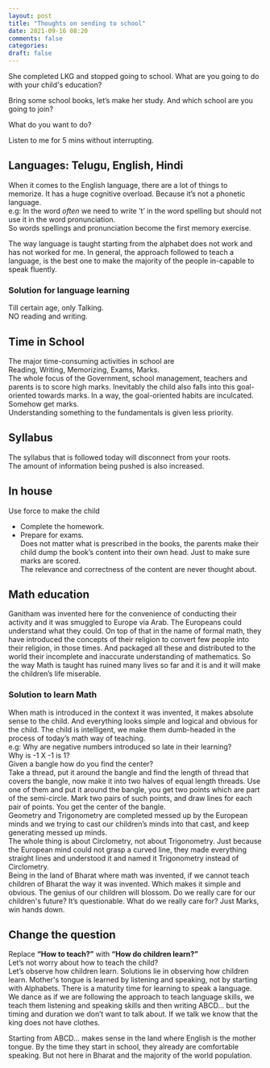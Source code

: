 ```yaml
---
layout: post
title: "Thoughts on sending to school"
date: 2021-09-16 08:20
comments: false
categories:
draft: false
---
```


She completed LKG and stopped going to school.
What are you going to do with your child's education?

Bring some school books, let’s make her study. And which school are you going to join?

What do you want to do?

Listen to me for 5 mins without interrupting.

## Languages: Telugu, English, Hindi
When it comes to the English language, there are a lot of things to memorize. It has a huge cognitive overload. Because it’s not a phonetic language.  
e.g: In the word *often* we need to write ’t’ in the word spelling but should not use it in the word pronunciation.   
So words spellings and pronunciation become the first memory exercise.   

The way language is taught starting from the alphabet does not work and has not worked for me. In general, the approach followed to teach a language, is the best one to make the majority of the people in-capable to speak fluently.  

### Solution for language learning
Till certain age, only Talking.  
NO reading and writing.  

## Time in School
The major time-consuming activities in school are   
Reading, Writing, Memorizing, Exams, Marks.   
The whole focus of the Government, school management, teachers and parents is to score high marks. Inevitably the child also falls into this goal-oriented towards marks. In a way, the goal-oriented habits are inculcated. Somehow get marks.   
Understanding something to the fundamentals is given less priority.  

## Syllabus
The syllabus that is followed today will disconnect from your roots.  
The amount of information being pushed is also increased.  

## In house
Use force to make the child  
- Complete the homework.  
- Prepare for exams.  
Does not matter what is prescribed in the books, the parents make their child dump the book’s content into their own head. Just to make sure marks are scored.  
The relevance and correctness of the content are never thought about.  

## Math education
Ganitham was invented here for the convenience of conducting their activity and it was smuggled to Europe via Arab. The Europeans could understand what they could. On top of that in the name of formal math, they have introduced the concepts of their religion to convert few people into their religion, in those times. And packaged all these and distributed to the world their incomplete and inaccurate understanding of mathematics. So the way Math is taught has ruined many lives so far and it is and it will make the children’s life miserable. 

### Solution to learn Math
When math is introduced in the context it was invented, it makes absolute sense to the child. And everything looks simple and logical and obvious for the child. The child is intelligent, we make them dumb-headed in the process of today’s math way of teaching.  
e.g: Why are negative numbers introduced so late in their learning?  
Why is -1 X -1 is 1?  
Given a bangle how do you find the center?  
Take a thread, put it around the bangle and find the length of thread that covers the bangle, now make it into two halves of equal length threads. Use one of them and put it around the bangle, you get two points which are part of the semi-circle. Mark two pairs of such points, and draw lines for each pair of points. You get the center of the bangle.  
Geometry and Trigonometry are completed messed up by the European minds and we trying to cast our children’s minds into that cast, and keep generating messed up minds.   
The whole thing is about Circlometry, not about Trigonometry. Just because the European mind could not grasp a curved line, they made everything straight lines and understood it and named it Trigonometry instead of Circlometry.  
Being in the land of Bharat where math was invented, if we cannot teach children of Bharat the way it was invented. Which makes it simple and obvious. The genius of our children will blossom. Do we really care for our children's future? It’s questionable. What do we really care for? Just Marks, win hands down.  

## Change the question
Replace **“How to teach?”** with **“How do children learn?”**  
Let’s not worry about how to teach the child?  
Let’s observe how children learn. Solutions lie in observing how children learn. Mother's tongue is learned by listening and speaking, not by starting with Alphabets. There is a maturity time for learning to speak a language. We dance as if we are following the approach to teach language skills, we teach them listening and speaking skills and then writing ABCD… but the timing and duration we don’t want to talk about. If we talk we know that the king does not have clothes.  

Starting from ABCD… makes sense in the land where English is the mother tongue. By the time they start in school, they already are comfortable speaking. But not here in Bharat and the majority of the world population.  
